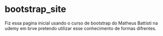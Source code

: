 # bootstrap_site
Fiz essa pagina inicial usando o curso de bootstrap do Matheus Battisti na udemy em brve pretendo utilizar esse conhecimento de formas difrentes.


